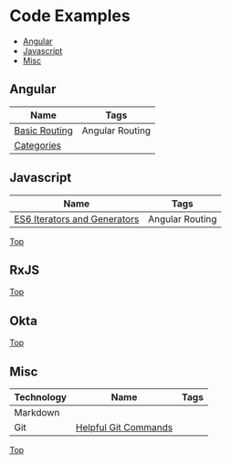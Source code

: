 # Code Examples
* [Angular](#Angular)
* [Javascript](#Javascript)
* [Misc](#Misc)
## Angular
|Name|Tags|
|--|--|
|[Basic Routing]()|Angular Routing|
|[Categories](#Code-Examples)||
## Javascript
|Name|Tags|
|--|--|
|[ES6 Iterators and Generators](https://github.com/kozigh01/es6-iterators-generators)|Angular Routing|
[Top](#Code-Examples)
## RxJS
[Top](#Code-Examples)
## Okta
[Top](#Code-Examples)
## Misc
|Technology|Name|Tags|
|--|--|--|
|Markdown|||
|Git|[Helpful Git Commands](https://gist.github.com/kozigh01/38da36a44765bba001669daa428209ac)||
[Top](#code-examples)

